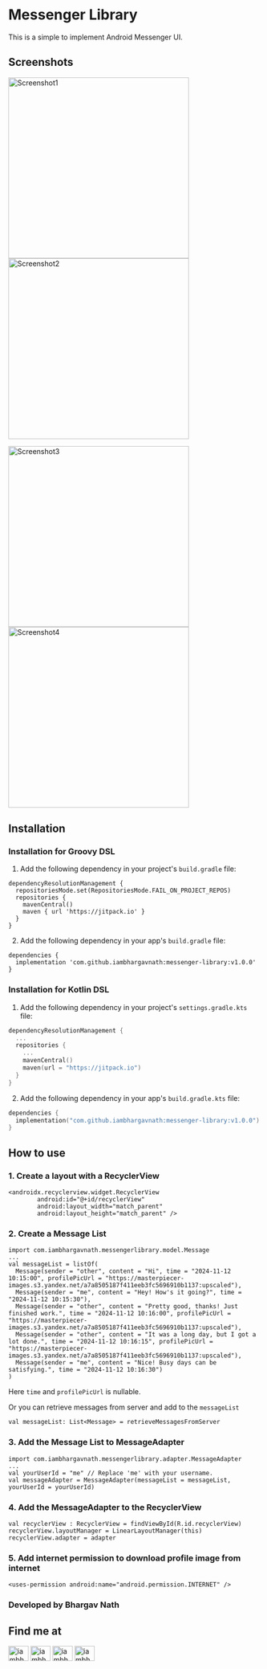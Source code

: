 # Messenger Library
This is a simple to implement Android Messenger UI.

## Screenshots
<p>
<img align="center" src="https://github.com/iambhargavnath/messenger-library/blob/master/Screenshot1.png" alt="Screenshot1" width="360"/>
<img align="center" src="https://github.com/iambhargavnath/messenger-library/blob/master/Screenshot2.png" alt="Screenshot2" width="360"/>
</p>
<p>
<img align="center" src="https://github.com/iambhargavnath/messenger-library/blob/master/Screenshot3.png" alt="Screenshot3" width="360"/>
<img align="center" src="https://github.com/iambhargavnath/messenger-library/blob/master/Screenshot4.png" alt="Screenshot4" width="360"/>
</p>

## Installation

### Installation for Groovy DSL

1. Add the following dependency in your project's `build.gradle` file:
```
dependencyResolutionManagement {
  repositoriesMode.set(RepositoriesMode.FAIL_ON_PROJECT_REPOS)
  repositories {
    mavenCentral()
    maven { url 'https://jitpack.io' }
  }
}
```

2. Add the following dependency in your app's `build.gradle` file:
```
dependencies {
  implementation 'com.github.iambhargavnath:messenger-library:v1.0.0'
}
```

### Installation for Kotlin DSL

1. Add the following dependency in your project's `settings.gradle.kts` file:
```kotlin
dependencyResolutionManagement {
  ...
  repositories {
    ...
    mavenCentral()
    maven(url = "https://jitpack.io")
  }
}
```

2. Add the following dependency in your app's `build.gradle.kts` file:
```kotlin
dependencies {
  implementation("com.github.iambhargavnath:messenger-library:v1.0.0")
}
```

## How to use

### 1. Create a layout with a RecyclerView
```Example code in XML
<androidx.recyclerview.widget.RecyclerView
        android:id="@+id/recyclerView"
        android:layout_width="match_parent"
        android:layout_height="match_parent" />
```

### 2. Create a Message List
```Example code in Kotlin
import com.iambhargavnath.messengerlibrary.model.Message
...
val messageList = listOf(
  Message(sender = "other", content = "Hi", time = "2024-11-12 10:15:00", profilePicUrl = "https://masterpiecer-images.s3.yandex.net/a7a8505187f411eeb3fc5696910b1137:upscaled"),
  Message(sender = "me", content = "Hey! How's it going?", time = "2024-11-12 10:15:30"),
  Message(sender = "other", content = "Pretty good, thanks! Just finished work.", time = "2024-11-12 10:16:00", profilePicUrl = "https://masterpiecer-images.s3.yandex.net/a7a8505187f411eeb3fc5696910b1137:upscaled"),
  Message(sender = "other", content = "It was a long day, but I got a lot done.", time = "2024-11-12 10:16:15", profilePicUrl = "https://masterpiecer-images.s3.yandex.net/a7a8505187f411eeb3fc5696910b1137:upscaled"),
  Message(sender = "me", content = "Nice! Busy days can be satisfying.", time = "2024-11-12 10:16:30")
)
```
Here `time` and `profilePicUrl` is nullable.

Or you can retrieve messages from server and add to the `messageList`
```
val messageList: List<Message> = retrieveMessagesFromServer
```

### 3. Add the Message List to MessageAdapter
```Example Code in Kotlin
import com.iambhargavnath.messengerlibrary.adapter.MessageAdapter
...
val yourUserId = "me" // Replace 'me' with your username.
val messageAdapter = MessageAdapter(messageList = messageList, yourUserId = yourUserId)
```

### 4. Add the MessageAdapter to the RecyclerView
```Example Code in Kotlin
val recyclerView : RecyclerView = findViewById(R.id.recyclerView)
recyclerView.layoutManager = LinearLayoutManager(this)
recyclerView.adapter = adapter
```

### 5. Add internet permission to download profile image from internet
```Example Code in AndroidManifest.xml
<uses-permission android:name="android.permission.INTERNET" />
```

### Developed by Bhargav Nath
## Find me at
<p align="left">
<a href="https://twitter.com/iambhargavnath" target="blank"><img align="center" src="https://raw.githubusercontent.com/rahuldkjain/github-profile-readme-generator/master/src/images/icons/Social/twitter.svg" alt="iambhargavnath" height="30" width="40" /></a>
<a href="https://linkedin.com/in/iambhargavnath" target="blank"><img align="center" src="https://raw.githubusercontent.com/rahuldkjain/github-profile-readme-generator/master/src/images/icons/Social/linked-in-alt.svg" alt="iambhargavnath" height="30" width="40" /></a>
<a href="https://fb.com/iambhargavnath" target="blank"><img align="center" src="https://raw.githubusercontent.com/rahuldkjain/github-profile-readme-generator/master/src/images/icons/Social/facebook.svg" alt="iambhargavnath" height="30" width="40" /></a>
<a href="https://instagram.com/iambhargavnath" target="blank"><img align="center" src="https://raw.githubusercontent.com/rahuldkjain/github-profile-readme-generator/master/src/images/icons/Social/instagram.svg" alt="iambhargavnath" height="30" width="40" /></a>
</p>
